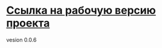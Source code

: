 [Ссылка на рабочую версию проекта](https://abuzakukuruza.github.io/)
========================  
  
  vesion 0.0.6
